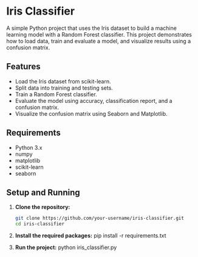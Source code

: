 # Iris Classifier

A simple Python project that uses the Iris dataset to build a machine learning model with a Random Forest classifier. This project demonstrates how to load data, train and evaluate a model, and visualize results using a confusion matrix.

## Features

- Load the Iris dataset from scikit-learn.
- Split data into training and testing sets.
- Train a Random Forest classifier.
- Evaluate the model using accuracy, classification report, and a confusion matrix.
- Visualize the confusion matrix using Seaborn and Matplotlib.

## Requirements

- Python 3.x
- numpy
- matplotlib
- scikit-learn
- seaborn

## Setup and Running

1. **Clone the repository:**

   ```bash
   git clone https://github.com/your-username/iris-classifier.git
   cd iris-classifier
2. **Install the required packages:**
pip install -r requirements.txt

4. **Run the project:**
python iris_classifier.py
